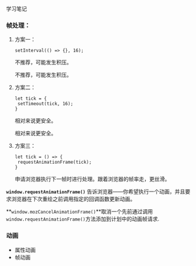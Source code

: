 学习笔记



### 帧处理：

1. 方案一：

   ```
   setInterval(() => {}, 16);
   ```

   不推荐，可能发生积压。

   不推荐，可能发生积压。

2. 方案二：

   ```
   let tick = {
   	setTimeout(tick, 16);
   }
   ```

   相对来说更安全。

   相对来说更安全。

3. 方案三：

   ```
   let tick = () => {
   	requestAnimationFrame(tick);
   }
   ```

   申请浏览器执行下一帧时进行处理。跟着浏览器的帧率走，更丝滑。




**`window.requestAnimationFrame()`** 告诉浏览器——你希望执行一个动画，并且要求浏览器在下次重绘之前调用指定的回调函数更新动画。

**`window.mozCancelAnimationFrame()`**取消一个先前通过调用`window.requestAnimationFrame()`方法添加到计划中的动画帧请求.



### 动画

- 属性动画
- 帧动画